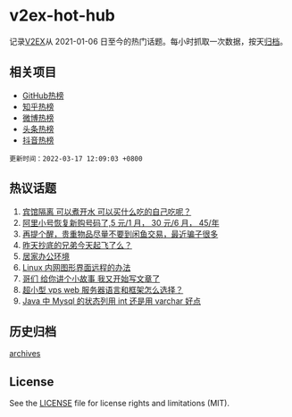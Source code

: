 # v2ex-hot-hub

 记录[V2EX](https://www.v2ex.com/)从 2021-01-06 日至今的热门话题。每小时抓取一次数据，按天[归档](archives)。
 
 ## 相关项目

- [GitHub热榜](https://github.com/lonnyzhang423/github-hot-hub)
- [知乎热榜](https://github.com/lonnyzhang423/zhihu-hot-hub)
- [微博热榜](https://github.com/lonnyzhang423/weibo-hot-hub)
- [头条热榜](https://github.com/lonnyzhang423/toutiao-hot-hub)
- [抖音热榜](https://github.com/lonnyzhang423/douyin-hot-hub)


 `更新时间：2022-03-17 12:09:03 +0800`

## 热议话题

1. [宾馆隔离 可以煮开水 可以买什么吃的自己吃呢？](https://www.v2ex.com/t/840863)
1. [阿里小号恢复新购号码了,5 元/1 月， 30 元/6 月， 45/年](https://www.v2ex.com/t/840722)
1. [再提个醒，贵重物品尽量不要到闲鱼交易，最近骗子很多](https://www.v2ex.com/t/840726)
1. [昨天抄底的兄弟今天起飞了么？](https://www.v2ex.com/t/840757)
1. [居家办公环境](https://www.v2ex.com/t/840732)
1. [Linux 内网图形界面远程的办法](https://www.v2ex.com/t/840837)
1. [哥们 给你讲个小故事 我又开始写文章了](https://www.v2ex.com/t/840926)
1. [超小型 vps web 服务器语言和框架怎么选择？](https://www.v2ex.com/t/840834)
1. [Java 中 Mysql 的状态列用 int 还是用 varchar 好点](https://www.v2ex.com/t/840907)

## 历史归档

[archives](archives)

## License

See the [LICENSE](LICENSE) file for license rights and limitations (MIT).
